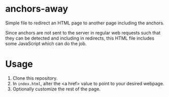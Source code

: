 # anchors-away

Simple file to redirect an HTML page to another page including the anchors.

Since anchors are not sent to the server in regular web requests such that
they can be detected and including in redirects, this HTML file includes
some JavaScript which can do the job.

# Usage

1. Clone this repository.
2. In `index.html`, alter the &lt;a href> value to point to your desired webpage.
3. Optionally customize the rest of the page.
